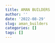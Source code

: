 ```yaml
---
title: AMAN BUILDERS
author: ''
date: '2022-08-29'
slug: aman_builders
categories: []
tags: []
---
```

